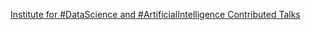 [Institute for #DataScience and #ArtificialIntelligence   Contributed Talks](https://qi.tc/qi/118154)